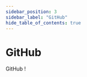 ```yaml
---
sidebar_position: 3
sidebar_label: "GitHub"
hide_table_of_contents: true
---
```


# GitHub

GitHub !
